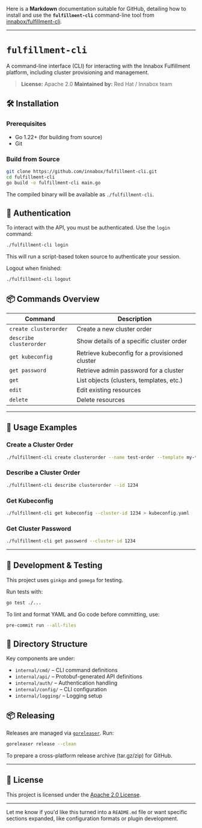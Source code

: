 Here is a **Markdown** documentation suitable for GitHub, detailing how to install and use the **`fulfillment-cli`** command-line tool from [innabox/fulfillment-cli](https://github.com/innabox/fulfillment-cli).

---

# `fulfillment-cli`

A command-line interface (CLI) for interacting with the Innabox Fulfillment platform, including cluster provisioning and management.

> **License:** Apache 2.0
> **Maintained by:** Red Hat / Innabox team

## 🛠️ Installation

### Prerequisites

* Go 1.22+ (for building from source)
* Git

### Build from Source

```bash
git clone https://github.com/innabox/fulfillment-cli.git
cd fulfillment-cli
go build -o fulfillment-cli main.go
```

The compiled binary will be available as `./fulfillment-cli`.

## 🔐 Authentication

To interact with the API, you must be authenticated. Use the `login` command:

```bash
./fulfillment-cli login
```

This will run a script-based token source to authenticate your session.

Logout when finished:

```bash
./fulfillment-cli logout
```

## 📦 Commands Overview

| Command                 | Description                                   |
| ----------------------- | --------------------------------------------- |
| `create clusterorder`   | Create a new cluster order                    |
| `describe clusterorder` | Show details of a specific cluster order      |
| `get kubeconfig`        | Retrieve kubeconfig for a provisioned cluster |
| `get password`          | Retrieve admin password for a cluster         |
| `get`                   | List objects (clusters, templates, etc.)      |
| `edit`                  | Edit existing resources                       |
| `delete`                | Delete resources                              |

---

## 📄 Usage Examples

### Create a Cluster Order

```bash
./fulfillment-cli create clusterorder --name test-order --template my-template.yaml
```

### Describe a Cluster Order

```bash
./fulfillment-cli describe clusterorder --id 1234
```

### Get Kubeconfig

```bash
./fulfillment-cli get kubeconfig --cluster-id 1234 > kubeconfig.yaml
```

### Get Cluster Password

```bash
./fulfillment-cli get password --cluster-id 1234
```

---

## 🧪 Development & Testing

This project uses `ginkgo` and `gomega` for testing.

Run tests with:

```bash
go test ./...
```

To lint and format YAML and Go code before committing, use:

```bash
pre-commit run --all-files
```

## 📁 Directory Structure

Key components are under:

* `internal/cmd/` – CLI command definitions
* `internal/api/` – Protobuf-generated API definitions
* `internal/auth/` – Authentication handling
* `internal/config/` – CLI configuration
* `internal/logging/` – Logging setup

## 📦 Releasing

Releases are managed via [`goreleaser`](https://goreleaser.com/). Run:

```bash
goreleaser release --clean
```

To prepare a cross-platform release archive (tar.gz/zip) for GitHub.

---

## 🧾 License

This project is licensed under the [Apache 2.0 License](./LICENSE).

---

Let me know if you'd like this turned into a `README.md` file or want specific sections expanded, like configuration formats or plugin development.

